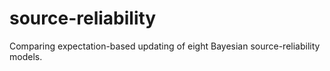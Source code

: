 # source-reliability
Comparing expectation-based updating of eight Bayesian source-reliability models.
